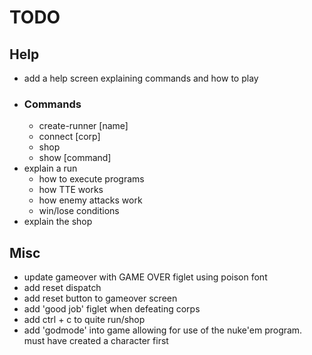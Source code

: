 # TODO

## Help

- add a help screen explaining commands and how to play
- ### Commands
  - create-runner [name]
  - connect [corp]
  - shop
  - show [command]
- explain a run
  - how to execute programs
  - how TTE works
  - how enemy attacks work
  - win/lose conditions
- explain the shop

## Misc

- update gameover with GAME OVER figlet using poison font
- add reset dispatch
- add reset button to gameover screen
- add 'good job' figlet when defeating corps
- add ctrl + c to quite run/shop
- add 'godmode' into game allowing for use of the nuke'em program. must have created a character first
